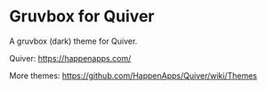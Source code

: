 # Gruvbox for Quiver
A gruvbox (dark) theme for Quiver.

Quiver: https://happenapps.com/

More themes: https://github.com/HappenApps/Quiver/wiki/Themes
